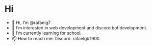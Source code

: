# Hi

- 👋 Hi, I’m @rafaelg7
- 👀 I’m interested in web development and discord bot development.
- 🌱 I’m currently learning for school.
- 📫 How to reach me: Discord: rafaelg#1900.

<!---
rafaelg7/rafaelg7 is a ✨ special ✨ repository because its `README.md` (this file) appears on your GitHub profile.
You can click the Preview link to take a look at your changes.
--->
